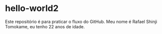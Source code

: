 # hello-world2
Este repositório é para praticar o fluxo do GitHub.
Meu nome é Rafael Shinji Tomokame, eu tenho 22 anos de idade.
